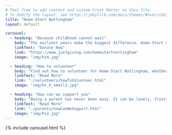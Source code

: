 ```yaml
---
# Feel free to add content and custom Front Matter to this file.
# To modify the layout, see https://jekyllrb.com/docs/themes/#overriding-theme-defaults
title: "Home-Start Nottingham"
layout: default

carousel:
  - heading: "Because childhood cannot wait"
    body: "The earliest years make the biggest difference. Home-Start makes sure those years count, so no child's future is limited.<br><br>Donate here to support Home-Start Nottingham"
    linkText: "Donate Now"
    link: "https://www.justgiving.com/homestartnottingham"
    image: "img/hs4.jpg"

  - heading: "How to volunteer"
    body: "Find out how to volunteer for Home-Start Nottingham, whether you want to be a home visiting volunteer, a trustee, or a fundraiser."
    linkText: "Read More"
    link: "./volunteers/howToVolunteer.html"
    image: "img/hs_6_small3.jpg"

  - heading: "How can we support you"
    body: "Being a parent has never been easy. It can be lonely, frustrating, heartbreaking and overwhelming. All parents struggle at one time or another. For some, the challenges can be greater. You are not alone."
    linkText: "Read More"
    link: "./parents/howCanWeSupport.html"
    image: "img/hs2.jpg"
---
```


{% include carousel.html %}
